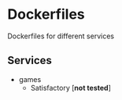 # Dockerfiles
Dockerfiles for different services 

## Services

- games
  - Satisfactory [**not tested**]
